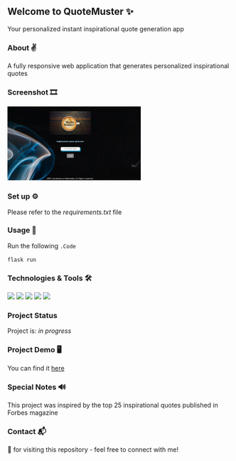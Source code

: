 ## Welcome to QuoteMuster ✨
Your personalized instant inspirational quote generation app 

### About ✌
A fully responsive web application that generates personalized inspirational quotes 

### Screenshot 🎞
[<img src="static\img\quoteMusterSnip.JPG" width=300/>](static\img\quoteMusterSnip.JPG)

### Set up ⚙
Please refer to the _requirements.txt_ file

### Usage 🔌
Run the following  `.Code`
```
flask run
```
### Technologies & Tools 🛠 
![](https://img.shields.io/badge/Code-Python-%2300A98F?logo=python&logoColor=white)
![](https://img.shields.io/badge/MarkUp-HTML5-%2300A98F?logo=html5&logoColor=white)
![](https://img.shields.io/badge/Style-CSS-%2300A98F?logo=css3&logoColor=white)
![](https://img.shields.io/badge/Web-Flask-%2300A98F?logo=flask&logoColor=white)
![](https://img.shields.io/badge/Editor-VSCode-%2300A98F?logo=visualstudiocode&logoColor=white)

### Project Status ##
Project is: _in progress_

### Project Demo 🖥
You can find it [here](https://quotemuster.herokuapp.com/)

### Special Notes 🔊
This project was inspired by the top 25 inspirational quotes published in Forbes magazine

### Contact 📬
🙏 for visiting this repository - feel free to connect with me!





